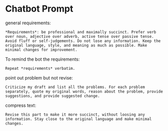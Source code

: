 # Chatbot Prompt

<style>
pre > code.hljs {
    text-wrap: wrap;
}
</style>

general requirements:

```
*Requirements*: be professional and maximally succinct. Prefer verb over noun, adjective over adverb, active tense over passive tense. Avoid fluff or self-judgements. Do not lose any information. Keep the original language, style, and meaning as much as possible. Make minimal changes for improvement.
```

To remind the bot the requirements:

```
Repeat *requirements* verbatim.
```

point out problem but not revise:

```
Criticize my draft and list all the problems. For each problem separately, quote my original words, reason about the problem, provide suggestions, and provide suggested change.
```

compress text:

```
Revise this part to make it more succinct, without loosing any information. Stay close to the original language and make minimal changes.
```

